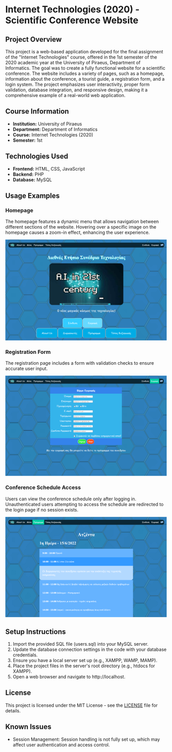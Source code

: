 # Internet Technologies (2020) - Scientific Conference Website

## Project Overview

This project is a web-based application developed for the final assignment of the "Internet Technologies" course, offered in the 1st semester of the 2020 academic year at the University of Piraeus, Department of Informatics. The goal was to create a fully functional website for a scientific conference. The website includes a variety of pages, such as a homepage, information about the conference, a tourist guide, a registration form, and a login system. The project emphasizes user interactivity, proper form validation, database integration, and responsive design, making it a comprehensive example of a real-world web application.

## Course Information
- **Institution:** University of Piraeus
- **Department:** Department of Informatics
- **Course:** Internet Technologies (2020)
- **Semester:** 1st

## Technologies Used

- **Frontend:** HTML, CSS, JavaScript
- **Backend:** PHP
- **Database:** MySQL

## Usage Examples
### Homepage

The homepage features a dynamic menu that allows navigation between different sections of the website. Hovering over a specific image on the homepage causes a zoom-in effect, enhancing the user experience.

![Alt text](./images/homepage.png)

### Registration Form

The registration page includes a form with validation checks to ensure accurate user input.

![Alt text](./images/registration.png)

### Conference Schedule Access

Users can view the conference schedule only after logging in. Unauthenticated users attempting to access the schedule are redirected to the login page if no session exists.

![Alt text](./images/conference_schedule_access.png)

## Setup Instructions

1. Import the provided SQL file (users.sql) into your MySQL server.
2. Update the database connection settings in the code with your database credentials.
3. Ensure you have a local server set up (e.g., XAMPP, WAMP, MAMP).
4. Place the project files in the server's root directory (e.g., htdocs for XAMPP).
5. Open a web browser and navigate to http://localhost.

## License

This project is licensed under the MIT License - see the [LICENSE](./LICENSE) file for details.

## Known Issues

- Session Management: Session handling is not fully set up, which may affect user authentication and access control.
